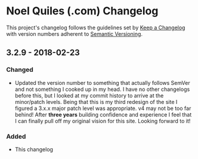 # Noel Quiles (.com) Changelog
This project's changelog follows the guidelines set by [Keep a Changelog](http://keepachangelog.com/en/1.0.0/) with version numbers adherent to [Semantic Versioning](http://semver.org/spec/v2.0.0.html).

## 3.2.9 - 2018-02-23
### Changed
- Updated the version number to something that actually follows SemVer and not something I cooked up in my head. I have no other changelogs before this, but I looked at my commit history to arrive at the minor/patch levels.  Being that this is my third redesign of the site I figured a 3.x.x major patch level was appropriate. v4 may not be too far behind! After **three years** building confidence and experience I feel that I can finally pull off my original vision for this site.  Looking forward to it!

### Added
- This changelog

